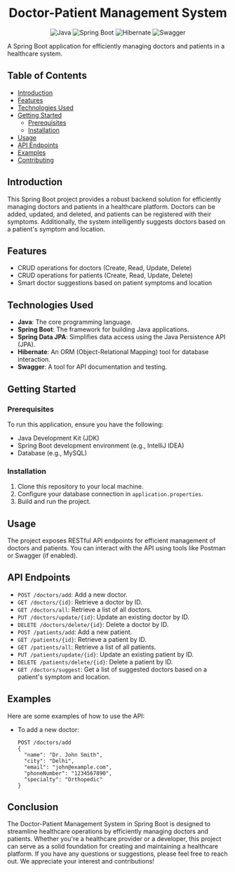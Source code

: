 
<div align="center">
  <h1>Doctor-Patient Management System</h1>
  <img src="https://img.shields.io/badge/Java-8%2B-blue" alt="Java">
  <img src="https://img.shields.io/badge/Spring%20Boot-2.5.5-brightgreen" alt="Spring Boot">
  <img src="https://img.shields.io/badge/Hibernate-5.5.6-red" alt="Hibernate">
  <img src="https://img.shields.io/badge/Swagger-2.9.2-orange" alt="Swagger">
</div>

A Spring Boot application for efficiently managing doctors and patients in a healthcare system.

## Table of Contents

- [Introduction](#introduction)
- [Features](#features)
- [Technologies Used](#technologies-used)
- [Getting Started](#getting-started)
  - [Prerequisites](#prerequisites)
  - [Installation](#installation)
- [Usage](#usage)
- [API Endpoints](#api-endpoints)
- [Examples](#examples)
- [Contributing](#contributing)

## Introduction

This Spring Boot project provides a robust backend solution for efficiently managing doctors and patients in a healthcare platform. Doctors can be added, updated, and deleted, and patients can be registered with their symptoms. Additionally, the system intelligently suggests doctors based on a patient's symptom and location.

## Features

- CRUD operations for doctors (Create, Read, Update, Delete)
- CRUD operations for patients (Create, Read, Update, Delete)
- Smart doctor suggestions based on patient symptoms and location

## Technologies Used

- **Java**: The core programming language.
- **Spring Boot**: The framework for building Java applications.
- **Spring Data JPA**: Simplifies data access using the Java Persistence API (JPA).
- **Hibernate**: An ORM (Object-Relational Mapping) tool for database interaction.
- **Swagger**: A tool for API documentation and testing.

## Getting Started

### Prerequisites

To run this application, ensure you have the following:

- Java Development Kit (JDK)
- Spring Boot development environment (e.g., IntelliJ IDEA)
- Database (e.g., MySQL)

### Installation

1. Clone this repository to your local machine.
2. Configure your database connection in `application.properties`.
3. Build and run the project.

## Usage

The project exposes RESTful API endpoints for efficient management of doctors and patients. You can interact with the API using tools like Postman or Swagger (if enabled).

## API Endpoints

- `POST /doctors/add`: Add a new doctor.
- `GET /doctors/{id}`: Retrieve a doctor by ID.
- `GET /doctors/all`: Retrieve a list of all doctors.
- `PUT /doctors/update/{id}`: Update an existing doctor by ID.
- `DELETE /doctors/delete/{id}`: Delete a doctor by ID.
- `POST /patients/add`: Add a new patient.
- `GET /patients/{id}`: Retrieve a patient by ID.
- `GET /patients/all`: Retrieve a list of all patients.
- `PUT /patients/update/{id}`: Update an existing patient by ID.
- `DELETE /patients/delete/{id}`: Delete a patient by ID.
- `GET /doctors/suggest`: Get a list of suggested doctors based on a patient's symptom and location.

## Examples

Here are some examples of how to use the API:

- To add a new doctor:
  ```http
  POST /doctors/add
  {
    "name": "Dr. John Smith",
    "city": "Delhi",
    "email": "john@example.com",
    "phoneNumber": "1234567890",
    "specialty": "Orthopedic"
  }

## Conclusion

The Doctor-Patient Management System in Spring Boot is designed to streamline healthcare operations by efficiently managing doctors and patients. Whether you're a healthcare provider or a developer, this project can serve as a solid foundation for creating and maintaining a healthcare platform. If you have any questions or suggestions, please feel free to reach out. We appreciate your interest and contributions!

